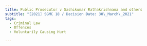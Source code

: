 ```yaml
---
title: Public Prosecutor v Sashikumar Rathakrishnana and others
subtitle: "[2021] SGMC 18 / Decision Date: 30\_March\_2021"
tags:
  - Criminal Law
  - Offences
  - Voluntarily Causing Hurt

---
```

